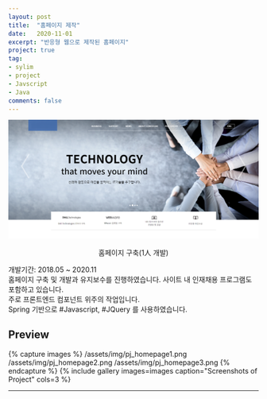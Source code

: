 ```yaml
---
layout: post
title:  "홈페이지 제작"
date:   2020-11-01
excerpt: "반응형 웹으로 제작된 홈페이지"
project: true
tag:
- sylim 
- project
- Javscript
- Java
comments: false
---
```


![Moon Homepage](/assets/img/pj_homepage.png)    
    
<center>홈페이지 구축(1人 개발)</center>
     
개발기간: 2018.05 ~ 2020.11<br>
홈페이지 구축 및 개발과 유지보수를 진행하였습니다. 사이트 내 인재채용 프로그램도 포함하고 있습니다.<br>
주로 프론트엔드 컴포넌트 위주의 작업입니다.<br>
Spring 기반으로 #Javascript, #JQuery 를 사용하였습니다.


## Preview

{% capture images %}
	/assets/img/pj_homepage1.png
	/assets/img/pj_homepage2.png
	/assets/img/pj_homepage3.png
{% endcapture %}
{% include gallery images=images caption="Screenshots of Project" cols=3 %}

---